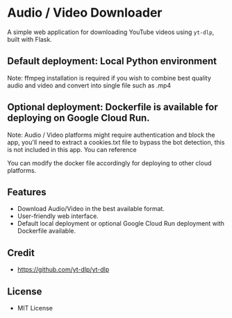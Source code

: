 # Audio / Video Downloader

A simple web application for downloading YouTube videos using `yt-dlp`, built with Flask.

## Default deployment: Local Python environment

Note: ffmpeg installation is required if you wish to combine best quality audio and video and convert into single file such as .mp4

## Optional deployment: Dockerfile is available for deploying on Google Cloud Run.

Note: Audio / Video platforms might require authentication and block the app, you'll need to extract a cookies.txt file to bypass the bot detection, this is not included in this app. You can reference

You can modify the docker file accordingly for deploying to other cloud platforms.

## Features

- Download Audio/Video in the best available format.
- User-friendly web interface.
- Default local deployment or optional Google Cloud Run deployment with Dockerfile available.

## Credit

- https://github.com/yt-dlp/yt-dlp

## License

- MIT License
